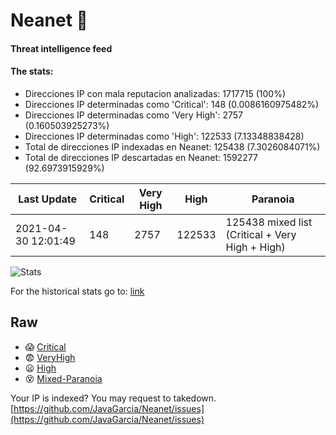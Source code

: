 # Neanet :hocho:
#### Threat intelligence feed
#### The stats:

- Direcciones IP con mala reputacion analizadas: 1717715 (100%)
- Direcciones IP determinadas como 'Critical':  148 (0.0086160975482%)
- Direcciones IP determinadas como 'Very High':  2757 (0.160503925273%)
- Direcciones IP determinadas como 'High':  122533 (7.13348838428)
- Total de direcciones IP indexadas en Neanet:  125438 (7.3026084071%)
- Total de direcciones IP descartadas en Neanet:  1592277 (92.6973915929%)

| Last Update | Critical | Very High | High | Paranoia |
| --- | --- | --- | --- | --- |
| 2021-04-30 12:01:49 | 148 | 2757 | 122533 | 125438 mixed list (Critical + Very High + High)|

![Stats](https://docs.google.com/spreadsheets/d/e/2PACX-1vSnaNMIXVabIpDJjufMlzH7poXnshF3mgd8Is1g9ytUEzVsP5my4Trn8f-xkoLLQ38xpL3HtmUexLo6/pubchart?oid=501124687&format=image)

For the historical stats go to: [link](/stats.csv)
## Raw
- :scream: [Critical](https://raw.githubusercontent.com/JavaGarcia/Neanet/master/blacklists/neanet_critical.txt)
- :fearful: [VeryHigh](https://raw.githubusercontent.com/JavaGarcia/Neanet/master/blacklists/neanet_veryHigh.txtt)
- :frowning: [High](https://raw.githubusercontent.com/JavaGarcia/Neanet/master/blacklists/neanet_high.txt)
- :dizzy_face: [Mixed-Paranoia](https://raw.githubusercontent.com/JavaGarcia/Neanet/master/blacklists/neanet_all.txt)


Your IP is indexed? You may request to takedown. [https://github.com/JavaGarcia/Neanet/issues](https://github.com/JavaGarcia/Neanet/issues)










































































































































































































































































































































































































































































































































































































































































































































































































































































































































































































































































































































































































































































































































































































































































































































































































































































































































































































































































































































































































































































































































































































































































































































































































































































































































































































































































































































































































































































































































































































































































































































































































































































































































































































































































































































































































































































































































































































































































































































































































































































































































































































































































































































































































































































































































































































































































































































































































































































































































































































































































































































































































































































































































































































































































































































































































































































































































































































































































































































































































































































































































































































